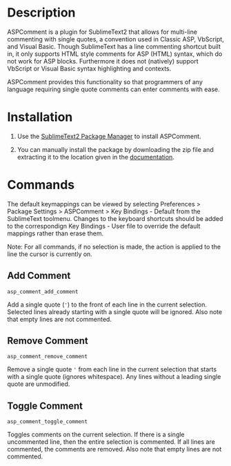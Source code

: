 # Description

ASPComment is a plugin for SublimeText2 that allows for multi-line commenting with single quotes, a convention used in Classic ASP, VbScript, and Visual Basic. Though SublimeText has a line commenting shortcut built in, it only supports HTML style comments for ASP (HTML) syntax, which do not work for ASP blocks. Furthermore it does not (natively) support VbScript or Visual Basic syntax highlighting and contexts.

ASPComment provides this functionality so that programmers of any language requiring single quote comments can enter comments with ease.

# Installation

1. Use the <a href="https://sublime.wbond.net/installation">SublimeText2 Package Manager</a> to install ASPComment.

2. You can manually install the package by downloading the zip file and extracting it to the location given in the <a href="http://www.sublimetext.com/docs/3/packages.html">documentation</a>.

# Commands

The default keymappings can be viewed by selecting Preferences > Package Settings > ASPComment > Key Bindings - Default from the SublimeText toolmenu. Changes to the keyboard shortcuts should be added to the correspondign Key Bindings - User file to override the default mappings rather than erase them.

Note: For all commands, if no selection is made, the action is applied to the line the cursor is currently on.

## Add Comment

    asp_comment_add_comment

Add a single quote (<code>'</code>) to the front of each line in the current selection. Selected lines already starting with a single quote will be ignored. Also note that empty lines are not commented.

## Remove Comment

    asp_comment_remove_comment

Remove a single quote <code>'</code> from each line in the current selection that starts with a single quote (ignores whitespace). Any lines without a leading single quote are unmodified.

## Toggle Comment

    asp_comment_toggle_comment

Toggles comments on the current selection. If there is a single uncommented line, then the entire selection is commented. If all lines are commented, the comments are removed. Also note that empty lines are not commented.

